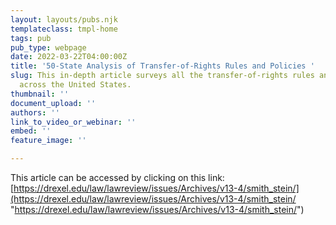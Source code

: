 ```yaml
---
layout: layouts/pubs.njk
templateclass: tmpl-home
tags: pub
pub_type: webpage
date: 2022-03-22T04:00:00Z
title: '50-State Analysis of Transfer-of-Rights Rules and Policies '
slug: This in-depth article surveys all the transfer-of-rights rules and policies
  across the United States.
thumbnail: ''
document_upload: ''
authors: ''
link_to_video_or_webinar: ''
embed: ''
feature_image: ''

---
```

This article can be accessed by clicking on this link: [https://drexel.edu/law/lawreview/issues/Archives/v13-4/smith_stein/](https://drexel.edu/law/lawreview/issues/Archives/v13-4/smith_stein/ "https://drexel.edu/law/lawreview/issues/Archives/v13-4/smith_stein/")